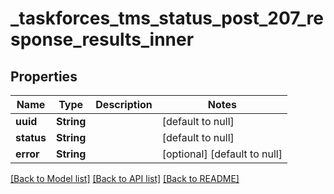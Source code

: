 # _taskforces_tms_status_post_207_response_results_inner
## Properties

| Name | Type | Description | Notes |
|------------ | ------------- | ------------- | -------------|
| **uuid** | **String** |  | [default to null] |
| **status** | **String** |  | [default to null] |
| **error** | **String** |  | [optional] [default to null] |

[[Back to Model list]](../README.md#documentation-for-models) [[Back to API list]](../README.md#documentation-for-api-endpoints) [[Back to README]](../README.md)

